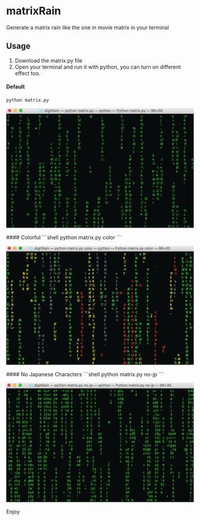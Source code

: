 # matrixRain
Generate a matrix rain like the one in movie matrix in your terminal
## Usage
1. Download the matrix.py file
2. Open your terminal and run it with python, you can turn on different effect too.
#### Default
```shell
python matrix.py
```
<p align="center"><img src="imgs/effect1.png" alt="Default"></p>
#### Colorful
```shell
python matrix.py color
```
<p align="center"><img src="imgs/effect2.png" alt="Colorful"></p>
#### No Japanese Characters
```shell
python matrix.py no-jp
```
<p align="center"><img src="imgs/effect3.png" alt="No-jp"></p>

Enjoy
